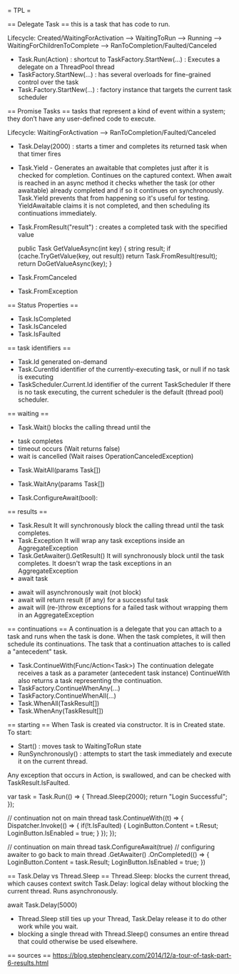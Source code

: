 = TPL =

== Delegate Task ==
this is a task that has code to run.

Lifecycle: Created/WaitingForActivation --> WaitingToRun --> Running --> WaitingForChildrenToComplete --> RanToCompletion/Faulted/Canceled

* Task.Run(Action) : shortcut to TaskFactory.StartNew(...) : Executes a delegate on a ThreadPool thread
* TaskFactory.StartNew(...) : has several overloads for fine-grained control over the task
* Task.Factory.StartNew(...) : factory instance that targets the current task scheduler

== Promise Tasks ==
tasks that represent a kind of event within a system; they don’t have any user-defined code to execute.

Lifecycle: WaitingForActivation --> RanToCompletion/Faulted/Canceled

* Task.Delay(2000) : starts a timer and completes its returned task when that timer fires
* Task.Yield - Generates an awaitable that completes just after it is checked for completion. Continues on the captured context. When await is reached in an async method it checks whether the task (or other awaitable) already completed and if so it continues on synchronously. Task.Yield prevents that from happening so it's useful for testing.
YieldAwaitable claims it is not completed, and then scheduling its continuations immediately.
* Task.FromResult("result") : creates a completed task with the specified value

  public Task<string> GetValueAsync(int key)
  {
    string result;
    if (cache.TryGetValue(key, out result))
      return Task.FromResult(result);
    return DoGetValueAsync(key);
  }
* Task.FromCanceled
* Task.FromException

== Status Properties ==
* Task.IsCompleted
* Task.IsCanceled
* Task.IsFaulted

== task identifiers ==
* Task.Id
generated on-demand
* Task.CurentId
identifier of the currently-executing task, or null if no task is executing
* TaskScheduler.Current.Id
identifier of the current TaskScheduler
If there is no task executing, the current scheduler is the default (thread pool) scheduler.

== waiting ==
* Task.Wait()
blocks the calling thread until the
- task completes
- timeout occurs (Wait returns false)
- wait is cancelled (Wait raises OperationCanceledException)

* Task.WaitAll(params Task[])
* Task.WaitAny(params Task[])

* Task.ConfigureAwait(bool):

== results ==
* Task<T>.Result
It will synchronously block the calling thread until the task completes.
* Task.Exception
It will wrap any task exceptions inside an AggregateException
* Task.GetAwaiter().GetResult()
It will synchronously block until the task completes.
It doesn't wrap the task exceptions in an AggregateException
* await task
- await will asynchronously wait (not block)
- await will return result (if any) for a successful task
- await will (re-)throw exceptions for a failed task without wrapping them in an AggregateException


== continuations ==
A continuation is a delegate that you can attach to a task and runs when the task is done.
When the task completes, it will then schedule its continuations.
The task that a continuation attaches to is called a "antecedent" task.

* Task.ContinueWith(Func/Action<Task<TResult>>)
The continuation delegate receives a task as a parameter (antecedent task instance)
ContinueWith also returns a task representing the continuation.
* TaskFactory.ContinueWhenAny(...)
* TaskFactory.ContinueWhenAll(...)
* Task.WhenAll(TaskResult[])
* Task.WhenAny(TaskResult[])


== starting ==
When Task is created via constructor. It is in Created state. To start:
* Start() : moves task to WaitingToRun state
* RunSynchronously() : attempts to start the task immediately and execute it on the current thread.


Any exception that occurs in Action, is swallowed, and can be checked with TaskResult.IsFaulted.


var task = Task.Run(() => {
  Thread.Sleep(2000);
  return "Login Successful";
});

// continuation not on main thread
task.ContinueWith((t) => {
    Dispatcher.Invoke(() => {
          if(!t.IsFaulted) {
           LoginButton.Content = t.Resut;
           LoginButton.IsEnabled = true;
          }
        });
    });

// continuation on main thread
task.ConfigureAwait(true) // configuring awaiter to go back to main thread
    .GetAwaiter()
    .OnCompleted(() =>
        {
          LoginButton.Content = task.Result;
          LoginButton.IsEnabled = true;
        })


== Task.Delay vs Thread.Sleep ==
Thread.Sleep: blocks the current thread, which causes context switch
Task.Delay: logical delay without blocking the current thread. Runs asynchronously.

await Task.Delay(5000)

- Thread.Sleep still ties up your Thread, Task.Delay release it to do other work while you wait.
- blocking a single thread with Thread.Sleep() consumes an entire thread that could otherwise be used elsewhere.


== sources ==
https://blog.stephencleary.com/2014/12/a-tour-of-task-part-6-results.html
